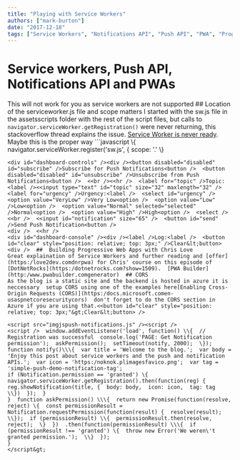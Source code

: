 ```yaml
---
title: "Playing with Service Workers"
authors: ["mark-burton"]
date: "2017-12-18"
tags: ["Service Workers", "Notifications API", "Push API", "PWA", "Progressive Web Apps", "VAPID", "CORS"]
---
```

# Service workers, Push API, Notifications API and PWAs
This will not work for you as service workers are not supported ## Location of the serviceworker.js file and scope matters
I started with the sw.js file in the assetsscripts folder with the rest of the script files, but calls to ```navigator.serviceWorker.getRegistration()``` were never returning, this stackoverflow thread explains the issue.
[Service Worker is never ready](https:/stackoverflow.comquestions29874068navigator-serviceworker-is-never-ready).  Maybe this is the proper way  ```javascript
\\\{  navigator.serviceWorker.register('sw.js', \{  scope: '.'  \\}
```  ## Subscribe to notifications
<div id="dashboard-controls" /><div /><button disabled="disabled" id="subscribe" />Subscribe for Push Notifications<button />  <button disabled="disabled" id="unsubscribe" />Unsubscribe from Push Notifications<button />  <<br /><<hr />  <label for="topic" />Topic:<label /><<input type="text" id="topic" size="32" maxlength="32" />  <label for="urgency" />Urgency:<label />  <select id="urgency" />  <option value="VeryLow" />Very Low<option />  <option value="Low" />Low<option />  <option value="Normal" selected="selected" />Normal<option />  <option value="High" />High<option />  <select /><<br />  <<input id="notification" size="65" />  <button id="send" />Send Push Notification<button />
<div />  <<hr />
<div id="dashboard-console" /><div /><label />Log:<label />  <button id="clear" style="position: relative; top: 3px;" />Clear&lt;button>
<div />  ##  Building Progressive Web Apps with Chris Love
Great explaination of Service Workers and further reading and [offer](https:/love2dev.comdnrpwa) for Chris' course on this episode of
[DotNetRocks](https:/dotnetrocks.com?show=1509).  [PWA Builder](http:/www.pwabuilder.comgenerator)  ## CORS
As the blog is a static site and the backend is hosted in azure it is neccessary  setup CORS using one of the examples here[Enabling Cross-Origin Requests (CORS)](https:/docs.microsoft.comen-usaspnetcoresecuritycors)  don't forget to do the CORS section in Azure if you are using that.<<button id="clear" style="position: relative; top: 3px;"&gt;Clear&lt;button> />

<script src="imgjspush-notifications.js" /><script />
<script />  window.addEventListener('load', function() \\{  // Registration was successful  console.log('PAGE: Get Notification permission');  askPermission();  setTimeout(notify, 2000);  \});  function notify()\\\{  var title = 'Welcome to the blog.';  var body = 'Enjoy this post about service workers and the push and notification APIs.';  var icon = 'https:/noknok.plimagesfavico.png';  var tag = 'simple-push-demo-notification-tag';
if (Notification.permission == 'granted') \{  navigator.serviceWorker.getRegistration().then(function(reg) {  reg.showNotification(title, {  body: body,  icon: icon,  tag: tag  \\})  });  }
}  function askPermission() \\\{  return new Promise(function(resolve, reject) \{  const permissionResult = Notification.requestPermission(function(result) {  resolve(result);  \\});  if (permissionResult) \\{  permissionResult.then(resolve, reject);  \}  })  .then(function(permissionResult) \\\{  if (permissionResult !== 'granted') \{  throw new Error('We weren\'t granted permission.');  \\}  });
}
</script&gt;